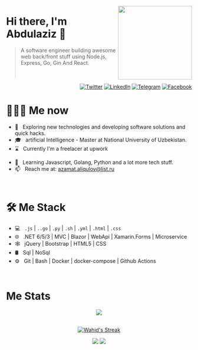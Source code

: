 <a href="https://t.me/alikulovuz"><img src="https://www.google.com/imgres?imgurl=https://www.google.com/url?sa=i&url=https%3A%2F%2Fopensea.io%2FGET-Lucky-NFT%3Fidentifier%3DGET-Lucky-NFT%26tab%3Dfavorites&psig=AOvVaw3MXZrlUZ2LI2edJ5cfXaY4&ust=1643007599318000&source=images&cd=vfe&ved=0CAsQjRxqFwoTCIiq-bSmx_UCFQAAAAAdAAAAABAD" align="right" height="200"/></a>

# Hi there, I'm Abdulaziz 👋

> A software engineer building awesome web back/front stuff using Node.js, Express, Go, Gin And React.
<br/><br/><br/>

<p align="end">
<!-- <a href="https://dev.to/wahidd"><img alt="Dev.to" src="https://img.shields.io/badge/Dev.to-gray?style=flat-square&logo=dev-to"></a> -->
<a href="https://twitter.com/alikulov__" target="blank"><img alt="Twitter" src="https://img.shields.io/badge/twitter-gray?style=flat-square&logo=twitter"/></a> 
<a href="https://linkedin.com/in/azamat-alikulov-3669a3221/"><img alt="LinkedIn" src="https://img.shields.io/badge/LinkedIn-gray?style=flat-square&logo=linkedin"></a>
<a href="https://t.me/alikulovuz"><img alt="Telegram" src="https://img.shields.io/badge/telegram-gray?style=flat-square&logo=telegram"></a>
<!-- <a href="https://instagram.com/wahid.abduhakimov"><img alt="Instagram" src="https://img.shields.io/badge/instagram-gray?style=flat-square&logo=instagram"></a> -->
<a href="https://facebook.com/alikulovuz"><img alt="Facebook" src="https://img.shields.io/badge/facebook-gray?style=flat-square&logo=facebook"></a>
</p>

<h1> 👨🏻‍💻 Me now </h1>

- 🤔 &nbsp; Exploring new technologies and developing software solutions and quick hacks.
- 🎓 &nbsp; artificial Intelligence - Master at National University of Uzbekistan.
- ⌛️ &nbsp; Currently I'm a freelacer at upwork
<!-- - 📝 &nbsp; I share my ideas at [Telegram Blog](https://t.me/wahidsblog) -->
- 🌱 &nbsp; Learning Javascript, Golang, Python and a lot more tech stuff.
- 📫 &nbsp; Reach me at: azamat.aliqulov@list.ru

<br/>

<h1>🛠 Me Stack</h1>

- 💻 &nbsp; `.js` | `..go` | `.py` | `.sh` | `.yml` | `.html` | `.css` 
- 🌐 &nbsp; .NET 6/5/3 | MVC | Blazor | WebApi | Xamarin.Forms | Microservice
- 🕸 &nbsp; jQuery | Bootstrap | HTML5 | CSS
- 🛢 &nbsp; Sql | NoSql
- ⚙️ &nbsp; Git | Bash | Docker | docker-compose | Github Actions

<br/>

<h1>Me Stats</h1>

<div align="center">
<a href="">
  <img align="center" src="https://github-readme-stats.vercel.app/api?username=alikulovuz&count_private=true&include_all_commits=true&show_icons=true&title_color=007bff&text_color=e7e7e7&icon_color=007bff&bg_color=171c28" />
<a />
<div>
 <br/>

[![Wahid's Streak](https://github-readme-streak-stats.herokuapp.com?user=wahid-d&theme=dark&date_format=M%20j%5B%2C%20Y%5D&border=FFFFFF&ring=3722DD)](https://git.io/streak-stats)

[![](https://komarev.com/ghpvc/?username=wahid-d&color=orange&label=Profile%20Views)](https://github.com/wahid-d/wahid-d)
[![](https://img.shields.io/github/followers/wahid-d?label=GitHub%20Followers)](https://github.com/wahid-d)

<!--
**wahid-d/wahid-d** is a ✨ _special_ ✨ repository because its `README.md` (this file) appears on your GitHub profile.

Here are some ideas to get you started:

- 🔭 I’m currently working on ...
- 🌱 I’m currently learning ...
- 👯 I’m looking to collaborate on ...
- 🤔 I’m looking for help with ...
- 💬 Ask me about ...
- 📫 How to reach me: ...
- 😄 Pronouns: ...
- ⚡ Fun fact: ...
-->
